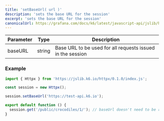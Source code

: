 ```yaml
---
title: 'setBaseUrl( url )'
description: 'sets the base URL for the session'
excerpt: 'sets the base URL for the session'
canonicalUrl: https://grafana.com/docs/k6/latest/javascript-api/jslib/httpx/setbaseurl/
---
```



| Parameter   | Type         | Description                                                |
|-------------|--------------|------------------------------------------------------------|
| baseURL     | string       | Base URL to be used for all requests issued in the session |


### Example

<CodeGroup labels={[]}>

```javascript
import { Httpx } from 'https://jslib.k6.io/httpx/0.1.0/index.js';

const session = new Httpx();

session.setBaseUrl('https://test-api.k6.io');

export default function () {
  session.get('/public/crocodiles/1/'); // baseUrl doesn't need to be repeated on every request
}
```

</CodeGroup>